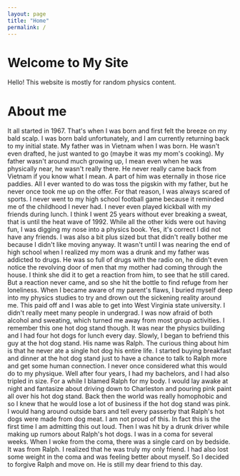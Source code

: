 ```yaml
---
layout: page
title: "Home"
permalink: /
---
```


# Welcome to My Site

Hello! This website is mostly for random physics content.

# About me 

It all started in 1967. That's when I was born and first felt the breeze on my bald scalp. I was born bald unfortunately, and I am currently returning back to my initial state. My father was in Vietnam when I was born. He wasn't even drafted, he just wanted to go (maybe it was my mom's cooking). My father wasn't around much growing up, I mean even when he was physically near, he wasn't really there. He never really came back from Vietnam if you know what I mean. A part of him was eternally in those rice paddies. All I ever wanted to do was toss the pigskin with my father, but he never once took me up on the offer. For that reason, I was always scared of sports. I never went to my high school football game because it reminded me of the childhood I never had. I never even played kickball with my friends during lunch. I think I went 25 years without ever breaking a sweat, that is until the heat wave of 1992. While all the other kids were out having fun, I was digging my nose into a physics book. Yes, it's correct I did not have any friends. I was also a bit plus sized but that didn't really bother me because I didn't like moving anyway. It wasn't until I was nearing the end of high school when I realized my mom was a drunk and my father was addicted to drugs. He was so full of drugs with the radio on, he didn't even notice the revolving door of men that my mother had coming through the house. I think she did it to get a reaction from him, to see that he still cared. But a reaction never came, and so she hit the bottle to find refuge from her loneliness. When I became aware of my parent's flaws, I buried myself deep into my physics studies to try and drown out the sickening reality around me. This paid off and I was able to get into West Virginia state university. I didn't really meet many people in undergrad. I was now afraid of both alcohol and sweating, which turned me away from most group activities. I remember this one hot dog stand though. It was near the physics building and I had four hot dogs for lunch every day. Slowly, I began to befriend this guy at the hot dog stand. His name was Ralph. The curious thing about him is that he never ate a single hot dog his entire life. I started buying breakfast and dinner at the hot dog stand just to have a chance to talk to Ralph more and get some human connection. I never once considered what this would do to my physique. Well after four years, I had my bachelors, and I had also tripled in size. For a while I blamed Ralph for my body. I would lay awake at night and fantasize about driving down to Charleston and pouring pink paint all over his hot dog stand. Back then the world was really homophobic and so I knew that he would lose a lot of business if the hot dog stand was pink. I would hang around outside bars and tell every passerby that Ralph's hot dogs were made from dog meat. I am not proud of this. In fact this is the first time I am admitting this out loud. Then I was hit by a drunk driver while making up rumors about Ralph's hot dogs. I was in a coma for several weeks. When I woke from the coma, there was a single card on by bedside. It was from Ralph. I realized that he was truly my only friend. I had also lost some weight in the coma and was feeling better about myself. So I decided to forgive Ralph and move on. He is still my dear friend to this day. 
